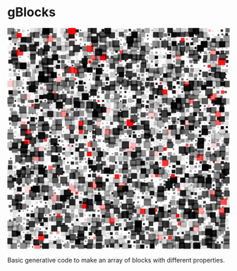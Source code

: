 # gBlocks

![img](/img/gen0005.png?raw=true "image")

Basic generative code to make an array of blocks with different properties.
